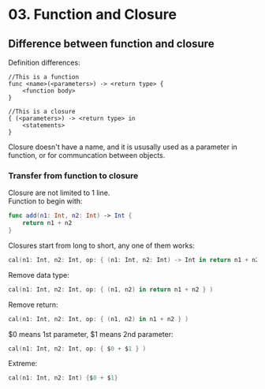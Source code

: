 # 03. Function and Closure
## Difference between function and closure
Definition differences:
```
//This is a function
func <name>(<parameters>) -> <return type> {
    <function body>
}

//This is a closure
{ (<parameters>) -> <return type> in
    <statements>
}
```
Closure doesn't have a name, and it is ususally used as a parameter in function, or for communcation between objects.
<br>

### Transfer from function to closure
Closure are not limited to 1 line. <br>
Function to begin with:
```swift
func add(n1: Int, n2: Int) -> Int {
    return n1 + n2
}
```
Closures start from long to short, any one of them works:
```swift
cal(n1: Int, n2: Int, op: { (n1: Int, n2: Int) -> Int in return n1 + n2 } )
```
Remove data type:
```swift
cal(n1: Int, n2: Int, op: { (n1, n2) in return n1 + n2 } )
```
Remove return:
```swift
cal(n1: Int, n2: Int, op: { (n1, n2) in n1 + n2 } )
```
$0 means 1st parameter, $1 means 2nd parameter:
```swift
cal(n1: Int, n2: Int, op: { $0 + $1 } )
```
Extreme:
```swift
cal(n1: Int, n2: Int) {$0 + $1}
```
<br>
